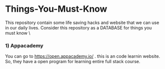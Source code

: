 # Things-You-Must-Know
This repository contain some life saving hacks and website that we can use in our daily lives. Consider this repository as a DATABASE for things you must know \

### 1) Appacademy 
You can go to https://open.appacademy.io/ . this is an code learnin website. So, they have a open program for learning entire full stack course. 
